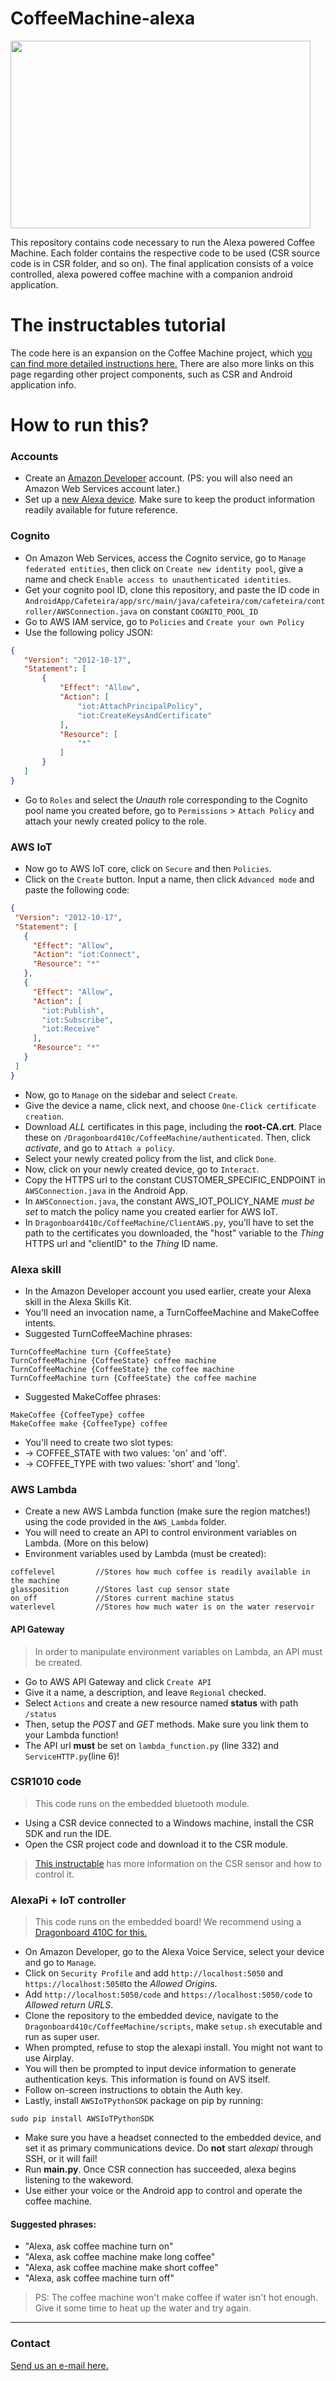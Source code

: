 # CoffeeMachine-alexa
<img src="https://cdn.instructables.com/FFV/P2D0/J20P2331/FFVP2D0J20P2331.LARGE.jpg?auto=webp" width="480" height="300" />

This repository contains code necessary to run the Alexa powered Coffee Machine.
Each folder contains the respective code to be used (CSR source code is in CSR folder, and so on).
The final application consists of a voice controlled, alexa powered coffee machine with a companion android application.

# The instructables tutorial
The code here is an expansion on the Coffee Machine project, which [you can find more detailed instructions here.](https://www.instructables.com/id/How-to-Connect-a-Coffee-Machine-With-an-Android-Ap/) There are also more links on this page regarding other project components, such as CSR and Android application info.
# How to run this?
### Accounts
 * Create an [Amazon Developer](https://developer.amazon.com) account. (PS: you will also need an Amazon Web Services account later.)
 * Set up a [new Alexa device](https://developer.amazon.com/avs/home.html#/avs/home). Make sure to keep the product information readily available for future reference.

### Cognito
 * On Amazon Web Services, access the Cognito service, go to ```Manage federated entities```, then click on ```Create new identity pool```, give a name and check ```Enable access to unauthenticated identities```.
 * Get your cognito pool ID, clone this repository, and paste the ID code in ```AndroidApp/Cafeteira/app/src/main/java/cafeteira/com/cafeteira/controller/AWSConnection.java``` on constant ```COGNITO_POOL_ID```
 * Go to AWS IAM service, go to ```Policies``` and ```Create your own Policy```
 * Use the following policy JSON:
 ```JSON
 {
    "Version": "2012-10-17",
    "Statement": [
        {
            "Effect": "Allow",
            "Action": [
                "iot:AttachPrincipalPolicy",
                "iot:CreateKeysAndCertificate"
            ],
            "Resource": [
                "*"
            ]
        }
    ]
}
```
 * Go to ```Roles``` and select the *Unauth* role corresponding to the Cognito pool name you created before, go to ```Permissions``` > ```Attach Policy``` and attach your newly created policy to the role.

### AWS IoT

 * Now go to AWS IoT core, click on ```Secure``` and then ```Policies```.
 * Click on the ```Create``` button. Input a name, then click ```Advanced mode``` and paste the following code:
 ```JSON
 {
  "Version": "2012-10-17",
  "Statement": [
    {
      "Effect": "Allow",
      "Action": "iot:Connect",
      "Resource": "*"
    },
    {
      "Effect": "Allow",
      "Action": [
        "iot:Publish",
        "iot:Subscribe",
        "iot:Receive"
      ],    
      "Resource": "*"
    }
  ]
}
 ```
 * Now, go to ```Manage``` on the sidebar and select ```Create```.
 * Give the device a name, click next, and choose ```One-Click certificate creation```.
 * Download *ALL* certificates in this page, including the **root-CA.crt**. Place these on ```/Dragonboard410c/CoffeeMachine/authenticated```. Then, click *activate*, and go to ```Attach a policy```.
 * Select your newly created policy from the list, and click ```Done```.
 * Now, click on your newly created device, go to ```Interact```.
 * Copy the HTTPS url to the constant CUSTOMER_SPECIFIC_ENDPOINT in ```AWSConnection.java``` in the Android App.
 * In ```AWSConnection.java```, the constant AWS_IOT_POLICY_NAME *must be set* to match the policy name you created earlier for AWS IoT.
 * In ```Dragonboard410c/CoffeeMachine/ClientAWS.py```, you'll have to set the path to the certificates you downloaded, the "host" variable to the *Thing* HTTPS url and "clientID" to the *Thing* ID name.

### Alexa skill
 * In the Amazon Developer account you used earlier, create your Alexa skill in the Alexa Skills Kit.
 * You'll need an invocation name, a TurnCoffeeMachine and MakeCoffee intents.
 * Suggested TurnCoffeeMachine phrases:
 ```
 TurnCoffeeMachine turn {CoffeeState}
 TurnCoffeeMachine {CoffeeState} coffee machine
 TurnCoffeeMachine {CoffeeState} the coffee machine
 TurnCoffeeMachine turn {CoffeeState} the coffee machine
 ```
 * Suggested MakeCoffee phrases:
 ```
 MakeCoffee {CoffeeType} coffee
 MakeCoffee make {CoffeeType} coffee
 ```
 * You'll need to create two slot types:
 * -> COFFEE_STATE with two values: 'on' and 'off'.
 * -> COFFEE_TYPE with two values: 'short' and 'long'.

### AWS Lambda
 * Create a new AWS Lambda function (make sure the region matches!) using the code provided in the ```AWS_Lambda``` folder.
 * You will need to create an API to control environment variables on Lambda. (More on this below)
 * Environment variables used by Lambda (must be created):
 ```
 coffelevel         //Stores how much coffee is readily available in the machine
 glassposition      //Stores last cup sensor state
 on_off             //Stores current machine status
 waterlevel         //Stores how much water is on the water reservoir
 ```
#### API Gateway
>In order to manipulate environment variables on Lambda, an API must be created.
 * Go to AWS API Gateway and click ```Create API```
 * Give it a name, a description, and leave ```Regional``` checked.
 * Select ```Actions``` and create a new resource named **status** with path ```/status```
 * Then, setup the *POST* and *GET* methods. Make sure you link them to your Lambda function!
 * The API url **must** be set on ```lambda_function.py``` (line 332) and ```ServiceHTTP.py```(line 6)!

### CSR1010 code
>This code runs on the embedded bluetooth module.

* Using a CSR device connected to a Windows machine, install the CSR SDK and run the IDE.
* Open the CSR project code and download it to the CSR module.

>[This instructable](https://www.instructables.com/id/How-to-Connect-a-Coffee-Machine-With-an-Android-Ap/) has more information on the CSR sensor and how to control it.

### AlexaPi + IoT controller
> This code runs on the embedded board! We recommend using a [Dragonboard 410C for this.](https://developer.qualcomm.com/hardware/dragonboard-410c)

 * On Amazon Developer, go to the Alexa Voice Service, select your device and go to ```Manage```.
 * Click on ```Security Profile``` and add ```http://localhost:5050``` and ```https://localhost:5050```to the *Allowed Origins*.
 * Add ```http://localhost:5050/code``` and ```https://localhost:5050/code``` to *Allowed return URLS*.
 * Clone the repository to the embedded device, navigate to the ```Dragonboard410c/CoffeeMachine/scripts```, make ```setup.sh``` executable and run as super user.
 * When prompted, refuse to stop the alexapi install. You might not want to use Airplay.
 * You will then be prompted to input device information to generate authentication keys. This information is found on AVS itself.
 * Follow on-screen instructions to obtain the Auth key.
 * Lastly, install ```AWSIoTPythonSDK``` package on pip by running:
 ```
 sudo pip install AWSIoTPythonSDK
 ```
 * Make sure you have a headset connected to the embedded device, and set it as primary communications device. Do **not** start *alexapi* through SSH, or it will fail!
 * Run **main.py**. Once CSR connection has succeeded, alexa begins listening to the wakeword.
 * Use either your voice or the Android app to control and operate the coffee machine.

#### Suggested phrases:
 * "Alexa, ask coffee machine turn on"
 * "Alexa, ask coffee machine make long coffee"
 * "Alexa, ask coffee machine make short coffee"
 * "Alexa, ask coffee machine turn off"

>PS: The coffee machine won't make coffee if water isn't hot enough. Give it some time to heat up the water and try again.

-----
### Contact
[Send us an e-mail here.](mailto:qtticcteste@gmail.com)

